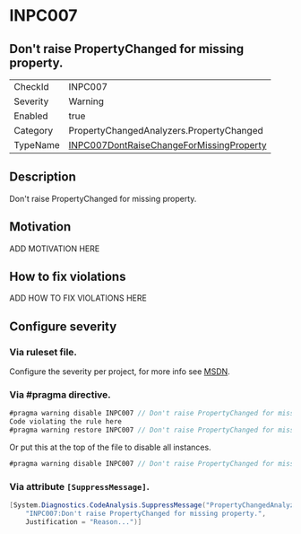 # INPC007
## Don't raise PropertyChanged for missing property.

<!-- start generated table -->
<table>
<tr>
  <td>CheckId</td>
  <td>INPC007</td>
</tr>
<tr>
  <td>Severity</td>
  <td>Warning</td>
</tr>
<tr>
  <td>Enabled</td>
  <td>true</td>
</tr>
<tr>
  <td>Category</td>
  <td>PropertyChangedAnalyzers.PropertyChanged</td>
</tr>
<tr>
  <td>TypeName</td>
  <td><a href="https://github.com/DotNetAnalyzers/PropertyChangedAnalyzers/blob/master/PropertyChangedAnalyzers.Analyzers/PropertyChanged/INPC007DontRaiseChangeForMissingProperty.cs">INPC007DontRaiseChangeForMissingProperty</a></td>
</tr>
</table>
<!-- end generated table -->

## Description

Don't raise PropertyChanged for missing property.

## Motivation

ADD MOTIVATION HERE

## How to fix violations

ADD HOW TO FIX VIOLATIONS HERE

<!-- start generated config severity -->
## Configure severity

### Via ruleset file.

Configure the severity per project, for more info see [MSDN](https://msdn.microsoft.com/en-us/library/dd264949.aspx).

### Via #pragma directive.
```C#
#pragma warning disable INPC007 // Don't raise PropertyChanged for missing property.
Code violating the rule here
#pragma warning restore INPC007 // Don't raise PropertyChanged for missing property.
```

Or put this at the top of the file to disable all instances.
```C#
#pragma warning disable INPC007 // Don't raise PropertyChanged for missing property.
```

### Via attribute `[SuppressMessage]`.

```C#
[System.Diagnostics.CodeAnalysis.SuppressMessage("PropertyChangedAnalyzers.PropertyChanged", 
    "INPC007:Don't raise PropertyChanged for missing property.", 
    Justification = "Reason...")]
```
<!-- end generated config severity -->
